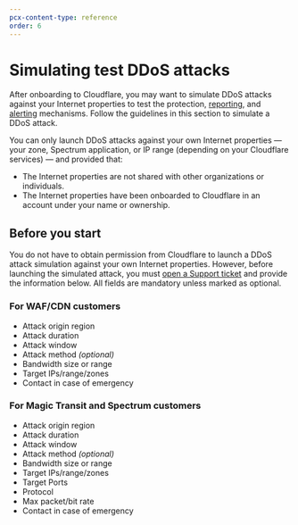 ```yaml
---
pcx-content-type: reference
order: 6
---
```


# Simulating test DDoS attacks

After onboarding to Cloudflare, you may want to simulate DDoS attacks against your Internet properties to test the protection, [reporting](/reference/reports), and [alerting](/reference/alerts) mechanisms. Follow the guidelines in this section to simulate a DDoS attack.

You can only launch DDoS attacks against your own Internet properties — your zone, Spectrum application, or IP range (depending on your Cloudflare services) — and provided that:

- The Internet properties are not shared with other organizations or individuals.
- The Internet properties have been onboarded to Cloudflare in an account under your name or ownership.

## Before you start

You do not have to obtain permission from Cloudflare to launch a DDoS attack simulation against your own Internet properties. However, before launching the simulated attack, you must [open a Support ticket](https://support.cloudflare.com/hc/articles/200172476) and provide the information below. All fields are mandatory unless marked as optional.

### For WAF/CDN customers

- Attack origin region
- Attack duration
- Attack window
- Attack method _(optional)_
- Bandwidth size or range
- Target IPs/range/zones
- Contact in case of emergency

### For Magic Transit and Spectrum customers

- Attack origin region
- Attack duration
- Attack window
- Attack method _(optional)_
- Bandwidth size or range
- Target IPs/range/zones
- Target Ports
- Protocol
- Max packet/bit rate
- Contact in case of emergency
